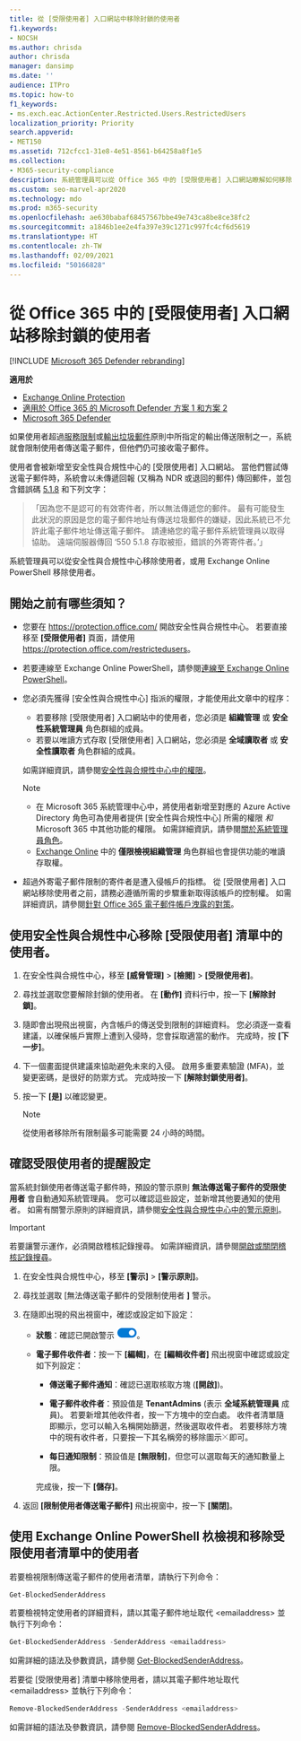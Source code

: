```yaml
---
title: 從 [受限使用者] 入口網站中移除封鎖的使用者
f1.keywords:
- NOCSH
ms.author: chrisda
author: chrisda
manager: dansimp
ms.date: ''
audience: ITPro
ms.topic: how-to
f1_keywords:
- ms.exch.eac.ActionCenter.Restricted.Users.RestrictedUsers
localization_priority: Priority
search.appverid:
- MET150
ms.assetid: 712cfcc1-31e8-4e51-8561-b64258a8f1e5
ms.collection:
- M365-security-compliance
description: 系統管理員可以從 Office 365 中的 [受限使用者] 入口網站瞭解如何移除使用者。 傳送輸出垃圾郵件 (通常是因為「帳戶洩露」) 的使用者會被新增至 [受限使用者] 入口網站。
ms.custom: seo-marvel-apr2020
ms.technology: mdo
ms.prod: m365-security
ms.openlocfilehash: ae630babaf68457567bbe49e743ca8be8ce38fc2
ms.sourcegitcommit: a1846b1ee2e4fa397e39c1271c997fc4cf6d5619
ms.translationtype: HT
ms.contentlocale: zh-TW
ms.lasthandoff: 02/09/2021
ms.locfileid: "50166828"
---
```

# <a name="remove-blocked-users-from-the-restricted-users-portal-in-office-365"></a>從 Office 365 中的 [受限使用者] 入口網站移除封鎖的使用者

[!INCLUDE [Microsoft 365 Defender rebranding](../includes/microsoft-defender-for-office.md)]

**適用於**
- [Exchange Online Protection](https://go.microsoft.com/fwlink/?linkid=2148611)
- [適用於 Office 365 的 Microsoft Defender 方案 1 和方案 2](https://go.microsoft.com/fwlink/?linkid=2148715)
- [Microsoft 365 Defender](https://go.microsoft.com/fwlink/?linkid=2118804)

如果使用者超過[服務限制](https://docs.microsoft.com/office365/servicedescriptions/exchange-online-service-description/exchange-online-limits#sending-limits-across-office-365-options)或[輸出垃圾郵件](configure-the-outbound-spam-policy.md)原則中所指定的輸出傳送限制之一，系統就會限制使用者傳送電子郵件，但他們仍可接收電子郵件。

使用者會被新增至安全性與合規性中心的 [受限使用者] 入口網站。 當他們嘗試傳送電子郵件時，系統會以未傳遞回報 (又稱為 NDR 或退回的郵件) 傳回郵件，並包含錯誤碼 [5.1.8](https://docs.microsoft.com/Exchange/mail-flow-best-practices/non-delivery-reports-in-exchange-online/fix-error-code-5-1-8-in-exchange-online) 和下列文字：

> 「因為您不是認可的有效寄件者，所以無法傳遞您的郵件。 最有可能發生此狀況的原因是您的電子郵件地址有傳送垃圾郵件的嫌疑，因此系統已不允許此電子郵件地址傳送電子郵件。  請連絡您的電子郵件系統管理員以取得協助。 遠端伺服器傳回 ‘550 5.1.8 存取被拒，錯誤的外寄寄件者。’」

系統管理員可以從安全性與合規性中心移除使用者，或用 Exchange Online PowerShell 移除使用者。

## <a name="what-do-you-need-to-know-before-you-begin"></a>開始之前有哪些須知？

- 您要在 <https://protection.office.com/> 開啟安全性與合規性中心。 若要直接移至 **[受限使用者]** 頁面，請使用 <https://protection.office.com/restrictedusers>。

- 若要連線至 Exchange Online PowerShell，請參閱[連線至 Exchange Online PowerShell](https://docs.microsoft.com/powershell/exchange/connect-to-exchange-online-powershell)。

- 您必須先獲得 [安全性與合規性中心] 指派的權限，才能使用此文章中的程序：
  - 若要移除 [受限使用者] 入口網站中的使用者，您必須是 **組織管理** 或 **安全性系統管理員** 角色群組的成員。
  - 若要以唯讀方式存取 [受限使用者] 入口網站，您必須是 **全域讀取者** 或 **安全性讀取者** 角色群組的成員。

  如需詳細資訊，請參閱[安全性與合規性中心中的權限](permissions-in-the-security-and-compliance-center.md)。

  > [!NOTE]
  > 
  > - 在 Microsoft 365 系統管理中心中，將使用者新增至對應的 Azure Active Directory 角色可為使用者提供 [安全性與合規性中心] 所需的權限 _和_ Microsoft 365 中其他功能的權限。 如需詳細資訊，請參閱[關於系統管理員角色](https://docs.microsoft.com/microsoft-365/admin/add-users/about-admin-roles)。
  > - [Exchange Online](https://docs.microsoft.com/Exchange/permissions-exo/permissions-exo#role-groups) 中的 **僅限檢視組織管理** 角色群組也會提供功能的唯讀存取權。

- 超過外寄電子郵件限制的寄件者是遭入侵帳戶的指標。 從 [受限使用者] 入口網站移除使用者之前，請務必遵循所需的步驟重新取得該帳戶的控制權。 如需詳細資訊，請參閱[針對 Office 365 電子郵件帳戶洩露的對策](responding-to-a-compromised-email-account.md)。

## <a name="use-the-security--compliance-center-to-remove-a-user-from-the-restricted-users-list"></a>使用安全性與合規性中心移除 [受限使用者] 清單中的使用者。

1. 在安全性與合規性中心，移至 **[威脅管理]** \> **[檢閱]** \> **[受限使用者]**。

2. 尋找並選取您要解除封鎖的使用者。 在 **[動作]** 資料行中，按一下 **[解除封鎖]**。

3. 隨即會出現飛出視窗，內含帳戶的傳送受到限制的詳細資料。 您必須逐一查看建議，以確保帳戶實際上遭到入侵時，您會採取適當的動作。 完成時，按 **[下一步]**。

4. 下一個畫面提供建議來協助避免未來的入侵。 啟用多重要素驗證 (MFA)，並變更密碼，是很好的防禦方式。 完成時按一下 **[解除封鎖使用者]**。

5. 按一下 **[是]** 以確認變更。

   > [!NOTE]
   > 從使用者移除所有限制最多可能需要 24 小時的時間。

## <a name="verify-the-alert-settings-for-restricted-users"></a>確認受限使用者的提醒設定

當系統封鎖使用者傳送電子郵件時，預設的警示原則 **無法傳送電子郵件的受限使用者** 會自動通知系統管理員。 您可以確認這些設定，並新增其他要通知的使用者。 如需有關警示原則的詳細資訊，請參閱[安全性與合規性中心中的警示原則](../../compliance/alert-policies.md)。

> [!IMPORTANT]
> 若要讓警示運作，必須開啟稽核記錄搜尋。 如需詳細資訊，請參閱[開啟或關閉稽核記錄搜尋](../../compliance/turn-audit-log-search-on-or-off.md)。

1. 在安全性與合規性中心，移至 **[警示]** \> **[警示原則]**。

2. 尋找並選取 [無法傳送電子郵件的受限制使用者 **]** 警示。

3. 在隨即出現的飛出視窗中，確認或設定如下設定：

   - **狀態**：確認已開啟警示 ![打開](../../media/scc-toggle-on.png)。

   - **電子郵件收件者**：按一下 **[編輯]**，在 **[編輯收件者]** 飛出視窗中確認或設定如下列設定：

     - **傳送電子郵件通知**：確認已選取核取方塊 (**[開啟]**)。

     - **電子郵件收件者**：預設值是 **TenantAdmins** (表示 **全域系統管理員** 成員)。 若要新增其他收件者，按一下方塊中的空白處。 收件者清單隨即顯示，您可以輸入名稱開始篩選，然後選取收件者。 若要移除方塊中的現有收件者，只要按一下其名稱旁的移除圖示![](../../media/scc-remove-icon.png)即可。

     - **每日通知限制**：預設值是 **[無限制]**，但您可以選取每天的通知數量上限。

     完成後，按一下 **[儲存]**。

4. 返回 **[限制使用者傳送電子郵件]** 飛出視窗中，按一下 **[關閉]**。

## <a name="use-exchange-online-powershell-to-view-and-remove-users-from-the-restricted-users-list"></a>使用 Exchange Online PowerShell 杦檢視和移除受限使用者清單中的使用者

若要檢視限制傳送電子郵件的使用者清單，請執行下列命令：

```powershell
Get-BlockedSenderAddress
```

若要檢視特定使用者的詳細資料，請以其電子郵件地址取代 \<emailaddress\> 並執行下列命令：

```powershell
Get-BlockedSenderAddress -SenderAddress <emailaddress>
```

如需詳細的語法及參數資訊，請參閱 [Get-BlockedSenderAddress](https://docs.microsoft.com/powershell/module/exchange/get-blockedsenderaddress)。

若要從 [受限使用者] 清單中移除使用者，請以其電子郵件地址取代 \<emailaddress\> 並執行下列命令：

```powershell
Remove-BlockedSenderAddress -SenderAddress <emailaddress>
```

如需詳細的語法及參數資訊，請參閱 [Remove-BlockedSenderAddress](https://docs.microsoft.com/powershell/module/exchange/remove-blockedsenderaddress)。
